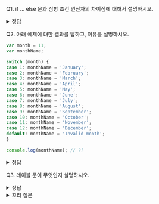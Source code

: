 Q1. if … else 문과 삼항 조건 연산자의 차이점에 대해서 설명하시오.

<details>
<summary>정답</summary>
    - 둘 다 조건문을 만들어내지만, 
    if … else 문은 **표현식이 아닌 문**이고,
    삼항 조건 연산자는 **표현식**이다.
    따라서, 삼항 조건 연산자 표현식은 값처럼 사용할 수 있기 때문에 **변수에 할당할 수 있다**.
    
    ```jsx
    var num = 2;
    var kind = num ? (num > 0 ? '양수' : '음수' ) : '영';
    
    console.log(kind); // 양수
    ```
</details>

Q2. 아래 예제에 대한 결과를 답하고, 이유를 설명하시오.

```jsx
var month = 11;
var monthName;

switch (month) {
case 1: monthName = 'January';
case 2: monthName = 'February';
case 3: monthName = 'March';
case 4: monthName = 'April';
case 5: monthName = 'May';
case 6: monthName = 'June';
case 7: monthName = 'July';
case 8: monthName = 'August';
case 9: monthName = 'September';
case 10: monthName = 'October';
case 11: monthName = 'November';
case 12: monthName = 'December';
default: monthName = 'Invalid month';
}

console.log(monthName); // ??
```
<details>
<summary>정답</summary>
  
    - 폴스루(fall through) 현상으로 인해, **‘Invalid month’** 가 출력된다.
    break 문이 없기때문에 case 문으로 실행 흐름이 이동하여 monthName 에 ‘November’가 할당된 후 switch문을 탈출하지 않고
    ‘December’가 할당되고 ‘Invalid month’가 재할당 된다.
</details>

Q3. 레이블 문이 무엇인지 설명하시오.
<details>
<summary>정답</summary>
  
    - 레이블 문은 **식별자가 붙은 문**이다.
</details>
<details>
<summary>꼬리 질문</summary> 
    
&nbsp;&nbspQ3-1. 레이블 문은 어떤 경우에 쓰나요 ?
<details>
<summary>정답</summary>
        - 중첩된 for문 외부로 탈출할 때 유용하지만, 
        레이블 문을 사용하면 코드가 복잡해지고 가독성이 나빠져서, 일반적으로는 권장하지 않는다.

Q4. 자바스크립트 엔진이 불리언이 아닌 값을 불리언 타입으로 암묵적으로 변환시킬 때, false 로 변환되는 값을 3가지 이상 말해보세요.

- 정답
    - `false`, `undefined`, `null`, `0`, `-0`, `NaN`, `‘’(빈 문자열)`

Q5. 아래의 예제의 결과를 말하고, 이유를 설명하시오.

```jsx
'Cat' && 'Dog' // -> ??? // 1
'Cat' || 'Dog' // -> ??? // 2
```

- 정답
    1. ‘Dog’ ,  논리곱 연산자(&&)는 논리 연산의 결과를 결정하는 두 번째 피연산자를 반환한다.
    2. ‘Cat’ ,  논리합 연산자(||)는 논리 연산의 결과를 결정한 첫 번째 피연산자를 반환한다.

Q6. 객체란 무엇인가요 ?

- 정답
    - 0개 이상의 프로퍼티로 구성된 집합으로, 다양한 타입의 값(원시 값 또는 다른 객체)를 하나의 단위로 구성한 복합적인 자료구조이다.
- 꼬리 질문
    
    Q6-1. 자바스크립트에서 객체를 생성하는 방법을 3가지 이상 말해주세요.
    
    - 정답
        - 객체 리터럴
        - Object 생성자 함수
        - 생성자 함수
        - Object.create 메서드
        - 클래서(ES6)
    
    Q6-2. 프로퍼티와 메서드에 대해서 설명해주세요.
    
    - 정답
        - 프로퍼티(property) : 객체의 상태를 나타내는 값(data)
            - 프로퍼티는 키와 값으로 구성된다.
        - 메서드: 프로퍼티(상태 데이터)를 참조하고 조작할 수 있는 동작
            - 객체에 묶여있는 함수를 메서드라고 한다.

Q7. 아래와 같은 예제의 결과에 대한 설명을 하시오.

```jsx
var person = {
	name = 'Ahn'
};

person.age = 27;
console.log(person); // -> ??? // 1
delete person.age;
delete person.address;

console.log(person); // -> ??? // 2
```

- 정답
    1. `{ name: “Ahn”, age: “27” }`
        - 존재하지 않는 프로퍼티에 값을 할당하면, age 프로퍼티가 동적으로 생성된다.
    2. `{ name: “Ahn” }` 
        - delete 연산자는 객체의 프로퍼티를 삭제한다.
        존재하지 않는 프로퍼티를 삭제하면 **아무런 에러 없이 무시된다.**

Q8. 자바스크립트에서 변수에 원시 값과 객체를 할당할 때 각각 메모리에 저장되는 값은 무엇인가요?

- 정답
    - 원시값을 할당한 변수는 원시 값 자체가 저장된다.
    - 객체를 할당하면 객체가 저장된 메모리(힙영역)를 참조하는 주소값이 저장된다.
- 꼬리 질문
    
    Q8-1. 원시 값과 객체의 참조에 대해서 설명해주세요.
    
    - 정답
        - 원시 값은 값 자체가 복사되어 독립적인 새로운 변수가 만들어진다.
        - 객체는 참조하는 주소값이 복사되므로, 같은 객체를 참조하는 새로운 변수가 만들어진다. - 이 두 변수는 하나의 같은 객체를 **공유**하게 된다.
    
    Q8-2. 여러 개의 식별자가 하나의 객체를 공유 할 때 생길 수 있는 문제점은 무엇이 있나요 ?
    
    - 정답
        - 한 식별자가 객체의 속성을 변경하면, 그 변경사항을 공유하므로, 
        의도치 않게 다른 식별자를 통해 객체가 변경되는 부작용이 발생할 수 있다.
    - 꼬리 질문
        - Q8-2-1. 이런 문제를 피하려면 어떻게 해야하나요 ?
            - 정답
                - 객체를 복사할 때 깊은 복사(deep copy)를 하면 된다.
                - ex> 라이브러리 lodash 에서 제공하는 ‘_.cloneDeep’ 함수를 이용하는 방법이 있다.
                
                ```jsx
                const _ = require('lodash');
                
                let obj1 = { name: "John", age: 30, func: () => console.log('Hello') };
                let obj2 = _.cloneDeep(obj1);
                console.log(obj1 === obj2); // false
                console.log(obj1.age === obj2.age); // false
                ```

